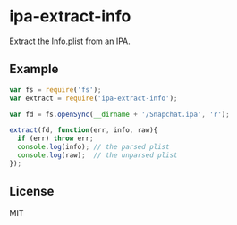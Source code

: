 
# ipa-extract-info

  Extract the Info.plist from an IPA.

## Example

```js
var fs = require('fs');
var extract = require('ipa-extract-info');

var fd = fs.openSync(__dirname + '/Snapchat.ipa', 'r');

extract(fd, function(err, info, raw){
  if (err) throw err;
  console.log(info); // the parsed plist
  console.log(raw);  // the unparsed plist
});
```

## License

  MIT

